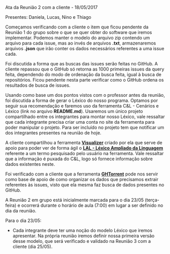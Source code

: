 Ata da Reunião 2 com a cliente -  18/05/2017

Presentes: Daniela, Lucas, Nino e Thiago

Começamos verificando com a cliente o item que ficou pendente da Reunião 1 do grupo sobre o que se quer obter do software que iremos implementar. Podemos manter o modelo do arquivo zip contendo um arquivo para cada issue, mas ao invés de arquivos **.txt**, armazenaremos arquivos **.json** que irão conter os dados necessários referentes a uma issue cada.

Foi discutida a forma que as buscas das issues serão feitas no GitHub. A cliente repassou que o GitHub só retorna as 1000 primeiras issues da query feita, dependendo do modo de ordenação da busca feita, igual à busca de repositórios. Ficou pendente nesta parte verificar como o GitHub ordena os resultados de busca de issues.

Usando como base um dos pontos vistos com o professor antes da reunião, foi discutida a forma de gerar o Léxico do nosso programa. Optamos por seguir sua recomendação e faremos uso da ferramenta C&L - Cenários e Léxico (link no arquivo **README.md**). Usaremos um único projeto compartilhado entre os integrantes para montar nosso Léxico, vale ressaltar que cada integrante precisa criar uma conta no site da ferramenta para poder manipular o projeto. Para ser incluído no projeto tem que notificar um dos integrantes presentes na reunião de hoje.

A cliente compartilhou a ferramenta **[Visualizer](http://www.inf.puc-rio.br/~rportugal/visualizer/)** criado por ela que serve de apoio para poder ver de forma ágil o **[LAL - Léxico Ampliado da Linguagem](http://www-di.inf.puc-rio.br/~julio/lal.pdf)** referente a um termo pesquisado pelo usuário na ferramenta. Vale ressaltar que a informação é puxada do C&L, logo só fornece informação sobre dados existentes neste.

Foi verificado com a cliente que a ferramenta **[GHTorrent](http://ghtorrent.org/)** pode nos servir como base de apoio de como organizar os dados que precisamos extrair referentes às issues, visto que ela mesma faz busca de dados presentes no GitHub.

A Reunião 2 em grupo está inicialmente marcada para o dia 23/05 (terça-feira) e ocorrerá durante o horário de aula (7:00) em lugar a ser definido no dia da reunião.

Para o dia 23/05:
- Cada integrante deve ter uma noção do modelo Léxico que iremos apresentar. Na própria reunião iremos definir nossa primeira versão desse modelo, que será verificado e validado na Reunião 3 com a cliente (dia 25/05).
